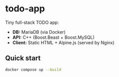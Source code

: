 # todo-app

Tiny full-stack TODO app:

* **DB:** MariaDB (via Docker)
* **API:** C++ (Boost.Beast + Boost.MySQL)
* **Client:** Static HTML + Alpine.js (served by Nginx)

## Quick start

```bash
docker compose up --build
```
